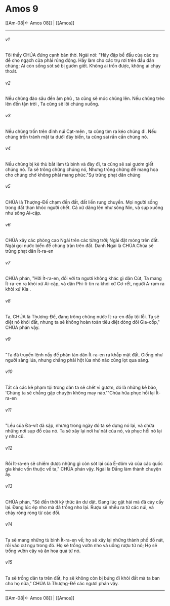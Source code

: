 # Amos 9

[[Am-08|← Amos 08]] | [[Amos]]
***



###### v1 
Tôi thấy CHÚA đứng cạnh bàn thờ. Ngài nói: "Hãy đập bể đầu của các trụ để cho ngạch cửa phải rúng động. Hãy làm cho các trụ rơi trên đầu dân chúng; Ai còn sống sót sẽ bị gươm giết. Không ai trốn được, không ai chạy thoát. 

###### v2 
Nếu chúng đào sâu đến âm phủ , ta cũng sẽ móc chúng lên. Nếu chúng trèo lên đến tận trời , Ta cũng sẽ lôi chúng xuống. 

###### v3 
Nếu chúng trốn trên đỉnh núi Cạt-mên , ta cũng tìm ra kéo chúng đi. Nếu chúng trốn tránh mặt ta dưới đáy biển, ta cũng sai rắn cắn chúng nó. 

###### v4 
Nếu chúng bị kẻ thù bắt làm tù binh và đày đi, ta cũng sẽ sai gươm giết chúng nó. Ta sẽ trông chừng chúng nó, Nhưng trông chừng để mang họa cho chúng chớ không phải mang phúc."Sự trừng phạt dân chúng 

###### v5 
CHÚA là Thượng-Đế chạm đến đất, đất liền rung chuyển. Mọi người sống trong đất than khóc người chết. Cả xứ dâng lên như sông Nin, và sụp xuống như sông Ai-cập. 

###### v6 
CHÚA xây các phòng cao Ngài trên các từng trời; Ngài đặt móng trên đất. Ngài gọi nước biển để chúng tràn trên đất. Danh Ngài là CHÚA.Chúa sẽ trừng phạt dân Ít-ra-en 

###### v7 
CHÚA phán, "Hỡi Ít-ra-en, đối với ta ngươi không khác gì dân Cút, Ta mang Ít-ra-en ra khỏi xứ Ai-cập, và dân Phi-li-tin ra khỏi xứ Cơ-rết, người A-ram ra khỏi xứ Kia . 

###### v8 
Ta, CHÚA là Thượng-Đế, đang trông chừng nước Ít-ra-en đầy tội lỗi. Ta sẽ diệt nó khỏi đất, nhưng ta sẽ không hoàn toàn tiêu diệt dòng dõi Gia-cốp," CHÚA phán vậy. 

###### v9 
"Ta đã truyền lệnh nầy để phân tán dân Ít-ra-en ra khắp mặt đất. Giống như người sàng lúa, nhưng chẳng phải hột lúa nhỏ nào cũng lọt qua sàng. 

###### v10 
Tất cả các kẻ phạm tội trong dân ta sẽ chết vì gươm, đó là những kẻ bảo, 'Chúng ta sẽ chẳng gặp chuyện không may nào.'"Chúa hứa phục hồi lại Ít-ra-en 

###### v11 
"Lều của Đa-vít đã sập, nhưng trong ngày đó ta sẽ dựng nó lại, và chữa những nơi sụp đổ của nó. Ta sẽ xây lại nơi hư nát của nó, và phục hồi nó lại y như cũ. 

###### v12 
Rồi Ít-ra-en sẽ chiếm được những gì còn sót lại của Ê-đôm và của các quốc gia khác vốn thuộc về ta," CHÚA phán vậy. Ngài là Đấng làm thành chuyện ấy. 

###### v13 
CHÚA phán, "Sẽ đến thời kỳ thức ăn dư dật. Đang lúc gặt hái mà đã cày cấy lại. Đang lúc ép nho mà đã trồng nho lại. Rượu sẽ nhễu ra từ các núi, và chảy ròng ròng từ các đồi. 

###### v14 
Ta sẽ mang những tù binh Ít-ra-en về; họ sẽ xây lại những thành phố đổ nát, rồi vào cư ngụ trong đó. Họ sẽ trồng vườn nho và uống rượu từ nó; Họ sẽ trồng vườn cây và ăn hoa quả từ nó. 

###### v15 
Ta sẽ trồng dân ta trên đất, họ sẽ không còn bị bứng đi khỏi đất mà ta ban cho họ nữa," CHÚA là Thượng-Đế các ngươi phán vậy.

***
[[Am-08|← Amos 08]] | [[Amos]]
